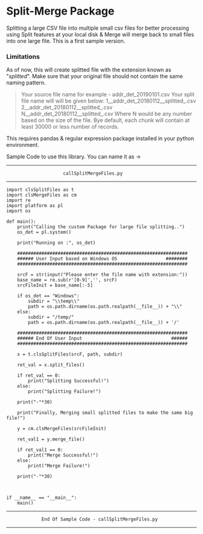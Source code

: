 # Split-Merge Package

Splitting a large CSV file into multiple small csv files for better processing using Split features at your local disk & Merge will merge back to small files into one large file. This is a first sample version. 

### Limitations

As of now, this will create splitted file with the extension known as "_splitted_". Make sure that your original file should not contain the same naming pattern.

> Your source file name for example - addr_det_20190101.csv
> Your split file name will will be given below: 
> 	1__addr_det_20180112__splitted_.csv
> 	2__addr_det_20180112__splitted_.csv
> 	N__addr_det_20180112__splitted_.csv
> Where N would be any number based on the size of the file.
> Bye default, each chunk will contain at least 30000 or less number of records.

This requires pandas & regular expression package installed in your python environment.

Sample Code to use this library. You can name it as -> 

--------------------------------------------------------------------------------------
                         callSplitMergeFiles.py
--------------------------------------------------------------------------------------

    import clsSplitFiles as t
    import clsMergeFiles as cm
    import re
    import platform as pl
    import os
    
    def main():
        print("Calling the custom Package for large file splitting..")
        os_det = pl.system()
    
        print("Running on :", os_det)
    
        ###############################################################
        ###### User Input based on Windows OS                  ########
        ###############################################################
    
        srcF = str(input("Please enter the file name with extension:"))
        base_name = re.sub(r'[0-9]','', srcF)
        srcFileInit = base_name[:-5]
    
        if os_det == "Windows":
            subdir = "\\temp\\"
            path = os.path.dirname(os.path.realpath(__file__)) + "\\"
        else:
            subdir = "/temp/"
            path = os.path.dirname(os.path.realpath(__file__)) + '/'
    
        ###############################################################
        ###### End Of User Input                                 ######
        ###############################################################
    
        x = t.clsSplitFiles(srcF, path, subdir)
    
        ret_val = x.split_files()
    
        if ret_val == 0:
            print("Splitting Successful!")
        else:
            print("Splitting Failure!")
    
        print("-"*30)
    
        print("Finally, Merging small splitted files to make the same big file!")
    
        y = cm.clsMergeFiles(srcFileInit)
    
        ret_val1 = y.merge_file()
    
        if ret_val1 == 0:
            print("Merge Successful!")
        else:
            print("Merge Failure!")
    
        print("-"*30)
    
    
    
    if __name__ == "__main__":
        main()
		
--------------------------------------------------------------------------------------
                 End Of Sample Code - callSplitMergeFiles.py
--------------------------------------------------------------------------------------